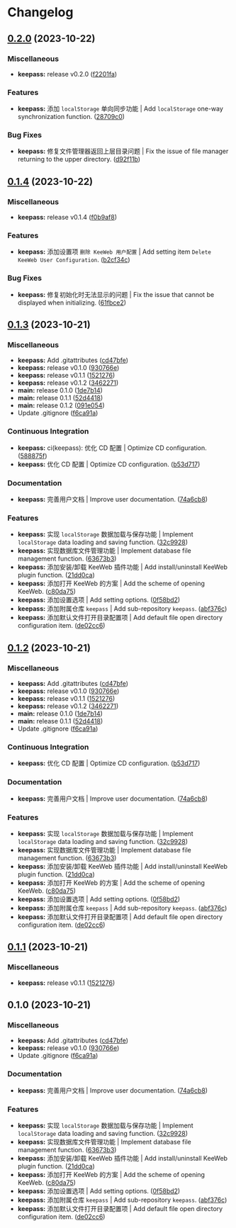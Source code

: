 # Changelog

## [0.2.0](https://github.com/Zuoqiu-Yingyi/siyuan-plugin-keepass/compare/v0.1.4...v0.2.0) (2023-10-22)


### Miscellaneous

* **keepass:** release v0.2.0 ([f2201fa](https://github.com/Zuoqiu-Yingyi/siyuan-plugin-keepass/commit/f2201fa3b9d69e2f4b2993fb478c96244938c948))


### Features

* **keepass:** 添加 `localStorage` 单向同步功能 | Add `localStorage` one-way synchronization function. ([28709c0](https://github.com/Zuoqiu-Yingyi/siyuan-plugin-keepass/commit/28709c03a02946724ffcae9e1041d9f519ab1ff9))


### Bug Fixes

* **keepass:** 修复文件管理器返回上层目录问题 | Fix the issue of file manager returning to the upper directory. ([d92f11b](https://github.com/Zuoqiu-Yingyi/siyuan-plugin-keepass/commit/d92f11b4dffd989edf097ddb57a831f7db20849c))

## [0.1.4](https://github.com/Zuoqiu-Yingyi/siyuan-plugin-keepass/compare/v0.1.3...v0.1.4) (2023-10-22)


### Miscellaneous

* **keepass:** release v0.1.4 ([f0b9af8](https://github.com/Zuoqiu-Yingyi/siyuan-plugin-keepass/commit/f0b9af871d1abaa971c5c477d929834beef2f137))


### Features

* **keepass:** 添加设置项 `删除 KeeWeb 用户配置` | Add setting item `Delete KeeWeb User Configuration`. ([b2cf34c](https://github.com/Zuoqiu-Yingyi/siyuan-plugin-keepass/commit/b2cf34c8652e78e1ba244c4f26b1350872156e8e))


### Bug Fixes

* **keepass:** 修复初始化时无法显示的问题 | Fix the issue that cannot be displayed when initializing. ([61fbce2](https://github.com/Zuoqiu-Yingyi/siyuan-plugin-keepass/commit/61fbce2ef7e2235ef9c96557d1cfc4a0ffe67874))

## [0.1.3](https://github.com/Zuoqiu-Yingyi/siyuan-plugin-keepass/compare/v0.1.2...v0.1.3) (2023-10-21)


### Miscellaneous

* **keepass:** Add .gitattributes ([cd47bfe](https://github.com/Zuoqiu-Yingyi/siyuan-plugin-keepass/commit/cd47bfe64e3c6123eb29fec761f14292943bab82))
* **keepass:** release v0.1.0 ([930766e](https://github.com/Zuoqiu-Yingyi/siyuan-plugin-keepass/commit/930766ed2c06bbefedc089230dcac45581c93526))
* **keepass:** release v0.1.1 ([1521276](https://github.com/Zuoqiu-Yingyi/siyuan-plugin-keepass/commit/1521276ff4155bb59e767a3f8791d9dfdc1bf3c3))
* **keepass:** release v0.1.2 ([3462271](https://github.com/Zuoqiu-Yingyi/siyuan-plugin-keepass/commit/3462271d20965bd7b0dfd68866ad9e41e23b02ca))
* **main:** release 0.1.0 ([1de7b14](https://github.com/Zuoqiu-Yingyi/siyuan-plugin-keepass/commit/1de7b141375395f6124ae422bfb192bdf7b75b3d))
* **main:** release 0.1.1 ([52d4418](https://github.com/Zuoqiu-Yingyi/siyuan-plugin-keepass/commit/52d4418be5ec910172ce50595d996fc55de2d328))
* **main:** release 0.1.2 ([091e054](https://github.com/Zuoqiu-Yingyi/siyuan-plugin-keepass/commit/091e054e28c62b0f1ef947290ca1c1b49cc90a91))
* Update .gitignore ([f6ca91a](https://github.com/Zuoqiu-Yingyi/siyuan-plugin-keepass/commit/f6ca91a3599d8cfe3d920c86d6c021e278c7c584))


### Continuous Integration

* **keepass:** ci(keepass): 优化 CD 配置 | Optimize CD configuration. ([588875f](https://github.com/Zuoqiu-Yingyi/siyuan-plugin-keepass/commit/588875f674d09a24517ade4890a2095f4ae9e4a3))
* **keepass:** 优化 CD 配置 | Optimize CD configuration. ([b53d717](https://github.com/Zuoqiu-Yingyi/siyuan-plugin-keepass/commit/b53d717028393aebf1d80ef1d48e748f77391d70))


### Documentation

* **keepass:** 完善用户文档 | Improve user documentation. ([74a6cb8](https://github.com/Zuoqiu-Yingyi/siyuan-plugin-keepass/commit/74a6cb87cb35d31100eec99ddd461f06916d6278))


### Features

* **keepass:** 实现 `localStorage` 数据加载与保存功能 | Implement `localStorage` data loading and saving function. ([32c9928](https://github.com/Zuoqiu-Yingyi/siyuan-plugin-keepass/commit/32c992871ce88f4689af4e9cd2cb16d73d55a9c7))
* **keepass:** 实现数据库文件管理功能 | Implement database file management function. ([63673b3](https://github.com/Zuoqiu-Yingyi/siyuan-plugin-keepass/commit/63673b37e08ab3bc3e982e1b0c3a0fc24f9d41ba))
* **keepass:** 添加安装/卸载 KeeWeb 插件功能 | Add install/uninstall KeeWeb plugin function. ([21dd0ca](https://github.com/Zuoqiu-Yingyi/siyuan-plugin-keepass/commit/21dd0caade9cebbd85e535da88653b13adf22925))
* **keepass:** 添加打开 KeeWeb 的方案 | Add the scheme of opening KeeWeb. ([c80da75](https://github.com/Zuoqiu-Yingyi/siyuan-plugin-keepass/commit/c80da7516d8e3f97afefc78205dd22a20d664e0c))
* **keepass:** 添加设置选项 | Add setting options. ([0f58bd2](https://github.com/Zuoqiu-Yingyi/siyuan-plugin-keepass/commit/0f58bd2510d60ab8b0b9ac416b6a1356d0938967))
* **keepass:** 添加附属仓库 `keepass` | Add sub-repository `keepass`. ([abf376c](https://github.com/Zuoqiu-Yingyi/siyuan-plugin-keepass/commit/abf376c8badefd769bf435c0045764b2941e6db0))
* **keepass:** 添加默认文件打开目录配置项 | Add default file open directory configuration item. ([de02cc6](https://github.com/Zuoqiu-Yingyi/siyuan-plugin-keepass/commit/de02cc6083ec6bb7f3dc2de28c96f0ea75407f04))

## [0.1.2](https://github.com/Zuoqiu-Yingyi/siyuan-plugin-keepass/compare/v0.1.1...v0.1.2) (2023-10-21)


### Miscellaneous

* **keepass:** Add .gitattributes ([cd47bfe](https://github.com/Zuoqiu-Yingyi/siyuan-plugin-keepass/commit/cd47bfe64e3c6123eb29fec761f14292943bab82))
* **keepass:** release v0.1.0 ([930766e](https://github.com/Zuoqiu-Yingyi/siyuan-plugin-keepass/commit/930766ed2c06bbefedc089230dcac45581c93526))
* **keepass:** release v0.1.1 ([1521276](https://github.com/Zuoqiu-Yingyi/siyuan-plugin-keepass/commit/1521276ff4155bb59e767a3f8791d9dfdc1bf3c3))
* **keepass:** release v0.1.2 ([3462271](https://github.com/Zuoqiu-Yingyi/siyuan-plugin-keepass/commit/3462271d20965bd7b0dfd68866ad9e41e23b02ca))
* **main:** release 0.1.0 ([1de7b14](https://github.com/Zuoqiu-Yingyi/siyuan-plugin-keepass/commit/1de7b141375395f6124ae422bfb192bdf7b75b3d))
* **main:** release 0.1.1 ([52d4418](https://github.com/Zuoqiu-Yingyi/siyuan-plugin-keepass/commit/52d4418be5ec910172ce50595d996fc55de2d328))
* Update .gitignore ([f6ca91a](https://github.com/Zuoqiu-Yingyi/siyuan-plugin-keepass/commit/f6ca91a3599d8cfe3d920c86d6c021e278c7c584))


### Continuous Integration

* **keepass:** 优化 CD 配置 | Optimize CD configuration. ([b53d717](https://github.com/Zuoqiu-Yingyi/siyuan-plugin-keepass/commit/b53d717028393aebf1d80ef1d48e748f77391d70))


### Documentation

* **keepass:** 完善用户文档 | Improve user documentation. ([74a6cb8](https://github.com/Zuoqiu-Yingyi/siyuan-plugin-keepass/commit/74a6cb87cb35d31100eec99ddd461f06916d6278))


### Features

* **keepass:** 实现 `localStorage` 数据加载与保存功能 | Implement `localStorage` data loading and saving function. ([32c9928](https://github.com/Zuoqiu-Yingyi/siyuan-plugin-keepass/commit/32c992871ce88f4689af4e9cd2cb16d73d55a9c7))
* **keepass:** 实现数据库文件管理功能 | Implement database file management function. ([63673b3](https://github.com/Zuoqiu-Yingyi/siyuan-plugin-keepass/commit/63673b37e08ab3bc3e982e1b0c3a0fc24f9d41ba))
* **keepass:** 添加安装/卸载 KeeWeb 插件功能 | Add install/uninstall KeeWeb plugin function. ([21dd0ca](https://github.com/Zuoqiu-Yingyi/siyuan-plugin-keepass/commit/21dd0caade9cebbd85e535da88653b13adf22925))
* **keepass:** 添加打开 KeeWeb 的方案 | Add the scheme of opening KeeWeb. ([c80da75](https://github.com/Zuoqiu-Yingyi/siyuan-plugin-keepass/commit/c80da7516d8e3f97afefc78205dd22a20d664e0c))
* **keepass:** 添加设置选项 | Add setting options. ([0f58bd2](https://github.com/Zuoqiu-Yingyi/siyuan-plugin-keepass/commit/0f58bd2510d60ab8b0b9ac416b6a1356d0938967))
* **keepass:** 添加附属仓库 `keepass` | Add sub-repository `keepass`. ([abf376c](https://github.com/Zuoqiu-Yingyi/siyuan-plugin-keepass/commit/abf376c8badefd769bf435c0045764b2941e6db0))
* **keepass:** 添加默认文件打开目录配置项 | Add default file open directory configuration item. ([de02cc6](https://github.com/Zuoqiu-Yingyi/siyuan-plugin-keepass/commit/de02cc6083ec6bb7f3dc2de28c96f0ea75407f04))

## [0.1.1](https://github.com/Zuoqiu-Yingyi/siyuan-plugin-keepass/compare/v0.1.0...v0.1.1) (2023-10-21)


### Miscellaneous

* **keepass:** release v0.1.1 ([1521276](https://github.com/Zuoqiu-Yingyi/siyuan-plugin-keepass/commit/1521276ff4155bb59e767a3f8791d9dfdc1bf3c3))

## 0.1.0 (2023-10-21)


### Miscellaneous

* **keepass:** Add .gitattributes ([cd47bfe](https://github.com/Zuoqiu-Yingyi/siyuan-plugin-keepass/commit/cd47bfe64e3c6123eb29fec761f14292943bab82))
* **keepass:** release v0.1.0 ([930766e](https://github.com/Zuoqiu-Yingyi/siyuan-plugin-keepass/commit/930766ed2c06bbefedc089230dcac45581c93526))
* Update .gitignore ([f6ca91a](https://github.com/Zuoqiu-Yingyi/siyuan-plugin-keepass/commit/f6ca91a3599d8cfe3d920c86d6c021e278c7c584))


### Documentation

* **keepass:** 完善用户文档 | Improve user documentation. ([74a6cb8](https://github.com/Zuoqiu-Yingyi/siyuan-plugin-keepass/commit/74a6cb87cb35d31100eec99ddd461f06916d6278))


### Features

* **keepass:** 实现 `localStorage` 数据加载与保存功能 | Implement `localStorage` data loading and saving function. ([32c9928](https://github.com/Zuoqiu-Yingyi/siyuan-plugin-keepass/commit/32c992871ce88f4689af4e9cd2cb16d73d55a9c7))
* **keepass:** 实现数据库文件管理功能 | Implement database file management function. ([63673b3](https://github.com/Zuoqiu-Yingyi/siyuan-plugin-keepass/commit/63673b37e08ab3bc3e982e1b0c3a0fc24f9d41ba))
* **keepass:** 添加安装/卸载 KeeWeb 插件功能 | Add install/uninstall KeeWeb plugin function. ([21dd0ca](https://github.com/Zuoqiu-Yingyi/siyuan-plugin-keepass/commit/21dd0caade9cebbd85e535da88653b13adf22925))
* **keepass:** 添加打开 KeeWeb 的方案 | Add the scheme of opening KeeWeb. ([c80da75](https://github.com/Zuoqiu-Yingyi/siyuan-plugin-keepass/commit/c80da7516d8e3f97afefc78205dd22a20d664e0c))
* **keepass:** 添加设置选项 | Add setting options. ([0f58bd2](https://github.com/Zuoqiu-Yingyi/siyuan-plugin-keepass/commit/0f58bd2510d60ab8b0b9ac416b6a1356d0938967))
* **keepass:** 添加附属仓库 `keepass` | Add sub-repository `keepass`. ([abf376c](https://github.com/Zuoqiu-Yingyi/siyuan-plugin-keepass/commit/abf376c8badefd769bf435c0045764b2941e6db0))
* **keepass:** 添加默认文件打开目录配置项 | Add default file open directory configuration item. ([de02cc6](https://github.com/Zuoqiu-Yingyi/siyuan-plugin-keepass/commit/de02cc6083ec6bb7f3dc2de28c96f0ea75407f04))

